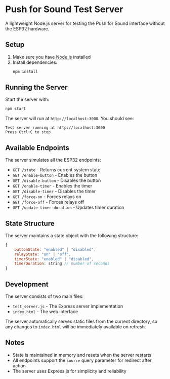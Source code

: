 # Push for Sound Test Server

A lightweight Node.js server for testing the Push for Sound interface without the ESP32 hardware.

## Setup

1. Make sure you have [Node.js](https://nodejs.org/) installed
2. Install dependencies:
   ```bash
   npm install
   ```

## Running the Server

Start the server with:
```bash
npm start
```

The server will run at `http://localhost:3000`. You should see:
```
Test server running at http://localhost:3000
Press Ctrl+C to stop
```

## Available Endpoints

The server simulates all the ESP32 endpoints:

- `GET /state` - Returns current system state
- `GET /enable-button` - Enables the button
- `GET /disable-button` - Disables the button
- `GET /enable-timer` - Enables the timer
- `GET /disable-timer` - Disables the timer
- `GET /force-on` - Forces relays on
- `GET /force-off` - Forces relays off
- `GET /update-timer-duration` - Updates timer duration

## State Structure

The server maintains a state object with the following structure:
```javascript
{
    buttonState: "enabled" | "disabled",
    relayState: "on" | "off",
    timerState: "enabled" | "disabled",
    timerDuration: string // number of seconds
}
```

## Development

The server consists of two main files:
- `test_server.js` - The Express server implementation
- `index.html` - The web interface

The server automatically serves static files from the current directory, so any changes to `index.html` will be immediately available on refresh.

## Notes

- State is maintained in memory and resets when the server restarts
- All endpoints support the `source` query parameter for redirect after action
- The server uses Express.js for simplicity and reliability 